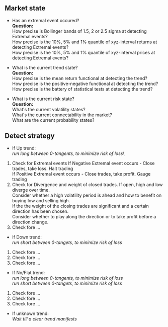 

## Market state

* Has an extremal event occured?\
**Question:**\
How precise is Bollinger bands of 1.5, 2 or 2.5 sigma at detecting Extremal events?\
How precise is the 10%, 5% and 1% quantile of xyz-interval returns at detecting Extremal events?\
How precise is the 10%, 5% and 1% quantile of xyz-interval prices at detecting Extremal events?


* What is the current trend state?\
**Question:**\
How precise is the mean return functional at detecting the trend?\
How precise is the positive-negative functional at detecting the trend?\
How precise is the battery of statistical tests at detecting the trend?


* What is the current risk state?\
**Question:**\
What's the current volatility states?\
What's the current connectability in the market?\
What are the current probability states?



## Detect strategy

* If Up trend:\
*run long between 0-tangents, to minimize risk of loss*\

1. Check for Extremal events 
   If Negative Extremal event occurs - Close trades, take loss. Halt trading\
   If Positive Extremal event occurs - Close trades, take profit. Gauge trading
3. Check for Divergence and weight of closed trades.
   If open, high and low diverge over time.\
   Consider whether a high volatility period is ahead and how to benefit on buying low and selling high.\
   If the the weight of the closing trades are significant and a certain direction has been chosen.\
   Consider whether to play along the direction or to take profit before a direction change.
5. Check fore ...

* If Down trend:\
*run short between 0-tangets, to minimize risk of loss*

1. Check fore ...
2. Check fore ...
3. Check fore ...

* If No/Flat trend:\
*run long between 0-tangents, to minimize risk of loss*\
*run short between 0-tangets, to minimize risk of loss*

1. Check fore ...
2. Check fore ...
3. Check fore ...

* If unknown trend:\
*Wait till a clear trend manifests*



